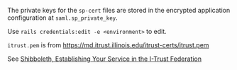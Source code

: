 The private keys for the `sp-cert` files are stored in the encrypted application
configuration at `saml.sp_private_key`.

Use `rails credentials:edit -e <environment>` to edit.

`itrust.pem` is from https://md.itrust.illinois.edu/itrust-certs/itrust.pem

See [Shibboleth, Establishing Your Service in the I-Trust Federation](https://answers.uillinois.edu/illinois/page.php?id=48457)
